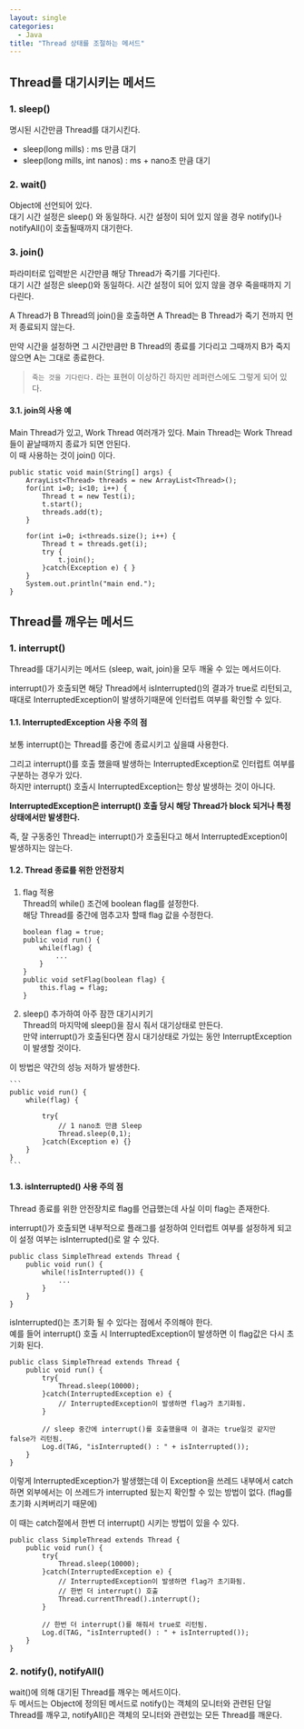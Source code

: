 ```yaml
---
layout: single
categories: 
  - Java
title: "Thread 상태를 조절하는 메서드"
---
```


## Thread를 대기시키는 메서드

### 1. sleep()
 명시된 시간만큼 Thread를 대기시킨다.
 
 - sleep(long mills) : ms 만큼 대기
 - sleep(long mills, int nanos) : ms + nano초 만큼 대기

### 2. wait()
 Object에 선언되어 있다. <br/>
 대기 시간 설정은 sleep() 와 동일하다. 시간 설정이 되어 있지 않을 경우 notify()나 notifyAll()이 호출될때까지 대기한다.

### 3. join()
 파라미터로 입력받은 시간만큼 해당 Thread가 죽기를 기다린다. <br/>
 대기 시간 설정은 sleep()와 동일하다. 시간 설정이 되어 있지 않을 경우 죽을때까지 기다린다. <br/>
 
 A Thread가 B Thread의 join()을 호출하면 A Thread는 B Thread가 죽기 전까지 먼저 종료되지 않는다. <br/>
 
 만약 시간을 설정하면 그 시간만큼만 B Thread의 종료를 기다리고 그때까지 B가 죽지 않으면 A는 그대로 종료한다.
 
> `죽는 것을 기다린다.` 라는 표현이 이상하긴 하지만 레퍼런스에도 그렇게 되어 있다. 

#### 3.1. join의 사용 예 
 Main Thread가 있고, Work Thread 여러개가 있다. Main Thread는 Work Thread들이 끝날때까지 종료가 되면 안된다. <br/>
 이 때 사용하는 것이 join() 이다.
 
```
public static void main(String[] args) {
	ArrayList<Thread> threads = new ArrayList<Thread>();
	for(int i=0; i<10; i++) {
		Thread t = new Test(i);
		t.start();
		threads.add(t);
	}

	for(int i=0; i<threads.size(); i++) {
		Thread t = threads.get(i);
		try {
			t.join();
		}catch(Exception e) { }
	}
	System.out.println("main end.");
}
``` 

## Thread를 깨우는 메서드
 
### 1. interrupt()
 Thread를 대기시키는 메서드 (sleep, wait, join)을 모두 깨울 수 있는 메서드이다. <br/>
 
 interrupt()가 호출되면 해당 Thread에서 isInterrupted()의 결과가 true로 리턴되고, 때대로 InterruptedException이 발생하기때문에 인터럽트 여부를 확인할 수 있다.
  
#### 1.1. InterruptedException 사용 주의 점
 보통 interrupt()는 Thread를 중간에 종료시키고 싶을떄 사용한다. <br/>
 
 그리고 interrupt()를 호출 했을때 발생하는 InterruptedException로 인터럽트 여부를 구분하는 경우가 있다. <br/>
 하지만 interrupt() 호출시 InterruptedException는 항상 발생하는 것이 아니다. 
 
 **InterruptedException은 interrupt() 호출 당시 해당 Thread가 block 되거나 특정 상태에서만 발생한다.**
 
 즉, 잘 구동중인 Thread는 interrupt()가 호출된다고 해서 InterruptedException이 발생하지는 않는다.
 
#### 1.2. Thread 종료를 위한 안전장치

 1. flag 적용 <br/>
  Thread의 while() 조건에 boolean flag를 설정한다. <br/>
  해당 Thread를 중간에 멈추고자 할때 flag 값을 수정한다.

	```
	boolean flag = true;
	public void run() {
		while(flag) {
			...
		}		
	}
	public void setFlag(boolean flag) {
		this.flag = flag;
	}
	```
  
 2. sleep() 추가하여 아주 잠깐 대기시키기 <br/>
  Thread의 마지막에 sleep()을 잠시 줘서 대기상태로 만든다. <br/>
  만약 interrupt()가 호출된다면 잠시 대기상태로 가있는 동안 InterruptException이 발생할 것이다.
  
  이 방법은 약간의 성능 저하가 발생한다.
  
	```
	public void run() {
		while(flag) {
			
			try{
				// 1 nano초 만큼 Sleep
				Thread.sleep(0,1);
			}catch(Exception e) {}
		}		
	}
	```

#### 1.3. isInterrupted() 사용 주의 점
 Thread 종료를 위한 안전장치로 flag를 언급했는데 사실 이미 flag는 존재한다. <br/>
 
 interrupt()가 호출되면 내부적으로 플래그를 설정하여 인터럽트 여부를 설정하게 되고 이 설정 여부는 isInterrupted()로 알 수 있다. <br/>

```
public class SimpleThread extends Thread {
	public void run() {
		while(!isInterrupted()) {
			...
		}
	}
}
``` 

 isInterrupted()는 초기화 될 수 있다는 점에서 주의해야 한다. <br/>
 예를 들어 interrupt() 호출 시 InterruptedException이 발생하면 이 flag값은 다시 초기화 된다.
 
```
public class SimpleThread extends Thread {
	public void run() {
		try{
			Thread.sleep(10000);	
		}catch(InterruptedException e) {
			// InterruptedException이 발생하면 flag가 초기화됨.
		}
		
		// sleep 중간에 interrupt()를 호출했을때 이 결과는 true일것 같지만 false가 리턴됨.
		Log.d(TAG, "isInterrupted() : " + isInterrupted());
	}
}
```
 
 이렇게 InterruptedException가 발생했는데 이 Exception을 쓰레드 내부에서 catch하면 외부에서는 이 쓰레드가 interrupted 됬는지 확인할 수 있는 방법이 없다. (flag를 초기화 시켜버리기 때문에) <br/>
 
 이 때는 catch절에서 한번 더 interrupt() 시키는 방법이 있을 수 있다.
 
```
public class SimpleThread extends Thread {
	public void run() {
		try{
			Thread.sleep(10000);	
		}catch(InterruptedException e) {
			// InterruptedException이 발생하면 flag가 초기화됨.
			// 한번 더 interrupt() 호출
			Thread.currentThread().interrupt();
		}
		
		// 한번 더 interrupt()를 해줘서 true로 리턴됨.
		Log.d(TAG, "isInterrupted() : " + isInterrupted());
	}
}
```

  
### 2. notify(), notifyAll()
 wait()에 의해 대기된 Thread를 깨우는 메서드이다. <br/>
 두 메서드는 Object에 정의된 메서드로 notify()는 객체의 모니터와 관련된 단일 Thread를 깨우고, notifyAll()은 객체의 모니터와 관련있는 모든 Thread를 깨운다. 
  
  
  
  
  
  
  
  